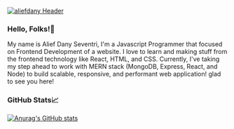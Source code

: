 
[![aliefdany 
Header](https://raw.githubusercontent.com/aliefdany/aliefdany/master/assets/readme_header.png)](https://aliefdany.me/)

### Hello, Folks!👋
My name is Alief Dany Seventri, I'm a Javascript Programmer that focused on Frontend Development of a website. I love to learn and making stuff from the frontend technology like React, HTML, and CSS. Currently, I've taking my step ahead to work with MERN stack (MongoDB, Express, React, and Node) to build scalable, responsive, and performant web application! glad to see you here!


### GitHub Stats📈
[![Anurag's GitHub stats](https://github-readme-stats.vercel.app/api?username=aliefdany&count_private=true&hide=stars,issues)](https://github.com/anuraghazra/github-readme-stats)

<!--
**aliefdany/aliefdany** is a ✨ _special_ ✨ repository because its `README.md` (this file) appears on your GitHub profile.

Here are some ideas to get you started:

- 🔭 I’m currently working on ...
- 🌱 I’m currently learning ...
- 👯 I’m looking to collaborate on ...
- 🤔 I’m looking for help with ...
- 💬 Ask me about ...
- 📫 How to reach me: ...
- 😄 Pronouns: ...
- ⚡ Fun fact: ...
-->
